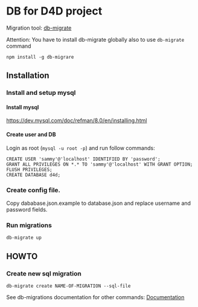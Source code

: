 # DB for D4D project

Migration tool: [db-migrate](https://db-migrate.readthedocs.io/)


Attention:
You have to install db-migrate globally also to use `db-migrate` command
```
npm install -g db-migrare
```


## Installation


### Install and setup mysql

#### Install mysql

https://dev.mysql.com/doc/refman/8.0/en/installing.html


#### Create user and DB


Login as root (`mysql -u root -p`) and run follow commands:

```
CREATE USER 'sammy'@'localhost' IDENTIFIED BY 'password';
GRANT ALL PRIVILEGES ON *.* TO 'sammy'@'localhost' WITH GRANT OPTION;
FLUSH PRIVILEGES;
CREATE DATABASE d4d;

```

### Create config file.

Copy dababase.json.example to database.json and replace username and password fields.

### Run migrations

```
db-migrate up
```


## HOWTO


### Create new sql migration


```
db-migrate create NAME-OF-MIGRATION --sql-file
```


See db-migrations documentation for other commands: [Documentation](https://db-migrate.readthedocs.io/en/latest/Getting%20Started/commands/)
